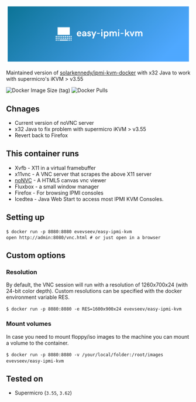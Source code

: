 ![easy-ipmi-kvm logo](/images/logo.png)

Maintained version of [solarkennedy/ipmi-kvm-docker](https://github.com/solarkennedy/ipmi-kvm-docker) with x32 Java to work with supermicro's iKVM > v3.55

![Docker Image Size (tag)](https://img.shields.io/docker/image-size/evevseev/easy-ipmi-kvm/latest)
![Docker Pulls](https://img.shields.io/docker/pulls/evevseev/easy-ipmi-kvm)

## Chnages
- Current version of noVNC server
- x32 Java to fix problem with supermicro iKVM > v3.55
- Revert back to Firefox

## This container runs

- Xvfb - X11 in a virtual framebuffer
- x11vnc - A VNC server that scrapes the above X11 server
- [noNVC](https://kanaka.github.io/noVNC/) - A HTML5 canvas vnc viewer
- Fluxbox - a small window manager
- Firefox - For browsing IPMI consoles
- Icedtea - Java Web Start to access most IPMI KVM Consoles.

## Setting up
```
$ docker run -p 8080:8080 evevseev/easy-ipmi-kvm
open http://admin:8080/vnc.html # or just open in a browser
```


## Custom options
### Resolution

By default, the VNC session will run with a resolution of 1260x700x24 (with 24-bit color depth).
Custom resolutions can be specified with the docker environment variable RES.

```$ docker run -p 8080:8080 -e RES=1600x900x24 evevseev/easy-ipmi-kvm```

### Mount volumes

In case you need to mount floppy/iso images to the machine you can mount a volume to the container.

```$ docker run -p 8080:8080 -v /your/local/folder:/root/images evevseev/easy-ipmi-kvm```

## Tested on

- Supermicro (`3.55`, `3.62`)
